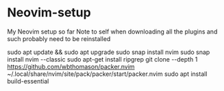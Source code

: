 # Neovim-setup
My Neovim setup so far
Note to self when downloading all the plugins and such probably need to be reinstalled

sudo apt update && sudo apt upgrade
sudo snap install nvim
sudo snap install nvim --classic
sudo apt-get install ripgrep
git clone --depth 1 https://github.com/wbthomason/packer.nvim ~/.local/share/nvim/site/pack/packer/start/packer.nvim
sudo apt install build-essential
